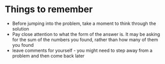 # Things to remember

- Before jumping into the problem, take a moment to think through the solution
- Pay close attention to what the form of the answer is. It may be asking for the sum of the numbers you found, rather than how many of them you found
- leave comments for yourself - you might need to step away from a problem and then come back later
